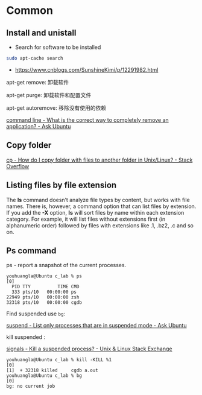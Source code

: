 # Common

## Install and unistall

* Search for software to be installed

```zsh
sudo apt-cache search
```

* <https://www.cnblogs.com/SunshineKimi/p/12291982.html>

apt-get remove: 卸载软件

apt-get purge: 卸载软件和配置文件

apt-get autoremove: 移除没有使用的依赖

[command line \- What is the correct way to completely remove an application? \- Ask Ubuntu](https://askubuntu.com/questions/187888/what-is-the-correct-way-to-completely-remove-an-application)

## Copy folder

[cp \- How do I copy folder with files to another folder in Unix/Linux? \- Stack Overflow](https://stackoverflow.com/questions/14922562/how-do-i-copy-folder-with-files-to-another-folder-in-unix-linux)

## Listing files by file extension

The **ls** command doesn’t analyze file types by content, but works with file names. There is, however, a command option that can list files by extension. If you add the **-X** option, **ls** will sort files by name within each extension category. For example, it will list files without extensions first (in alphanumeric order) followed by files with extensions like .1, .bz2, .c and so on.

## Ps command

ps - report a snapshot of the current processes.

```shell
youhuangla@Ubuntu c_lab % ps                                                                                        [0]
  PID TTY          TIME CMD
  333 pts/10   00:00:00 ps
22949 pts/10   00:00:00 zsh
32318 pts/10   00:00:00 cgdb
```

Find suspended use `bg`:

[suspend \- List only processes that are in suspended mode \- Ask Ubuntu](https://askubuntu.com/questions/897392/list-only-processes-that-are-in-suspended-mode)

kill suspended :

[signals \- Kill a suspended process? \- Unix & Linux Stack Exchange](https://unix.stackexchange.com/questions/223408/kill-a-suspended-process)

```shell
youhuangla@Ubuntu c_lab % kill -KILL %1                                                                             [0]
[1]  + 32318 killed     cgdb a.out                                                                                      
youhuangla@Ubuntu c_lab % bg                                                                                        [0]
bg: no current job
```

